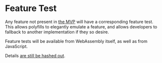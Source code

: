 # Feature Test

Any feature not present in [the MVP](MVP.md) will have a corresponding feature
test. This allows polyfills to elegantly emulate a feature, and allows
developers to fallback to another implementation if they so desire.

Feature tests will be available from WebAssembly itself, as well as from
JavaScript.

Details
[are still be hashed out](https://github.com/WebAssembly/design/issues/90).
